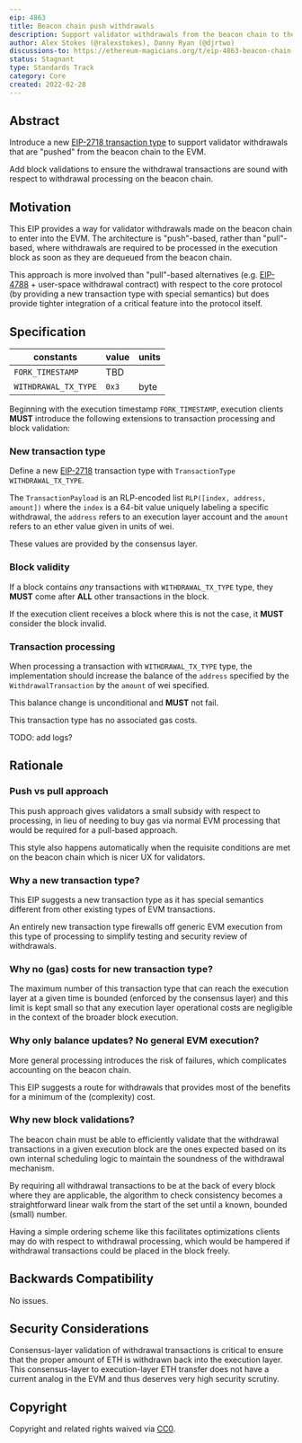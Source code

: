 ```yaml
---
eip: 4863
title: Beacon chain push withdrawals
description: Support validator withdrawals from the beacon chain to the EVM via a new "push-style" transaction type.
author: Alex Stokes (@ralexstokes), Danny Ryan (@djrtwo)
discussions-to: https://ethereum-magicians.org/t/eip-4863-beacon-chain-push-withdrawals/8465
status: Stagnant
type: Standards Track
category: Core
created: 2022-02-28
---
```


## Abstract

Introduce a new [EIP-2718 transaction type](./eip-2718.md) to support validator withdrawals that are "pushed" from the beacon chain to the EVM.

Add block validations to ensure the withdrawal transactions are sound with respect to withdrawal processing on the beacon chain.

## Motivation

This EIP provides a way for validator withdrawals made on the beacon chain to enter into the EVM.
The architecture is "push"-based, rather than "pull"-based, where withdrawals are required to be processed in the execution block as soon as they are dequeued from the beacon chain.

This approach is more involved than "pull"-based alternatives (e.g. [EIP-4788](./eip-4788.md) + user-space withdrawal contract) with respect to the core protocol (by providing a new transaction type with special semantics) but does provide tighter integration of a critical feature into the protocol itself.

## Specification

| constants                     | value                                          | units
|---                            |---                                             |---
| `FORK_TIMESTAMP`              | TBD                                            |
| `WITHDRAWAL_TX_TYPE`          | `0x3`                                          | byte

Beginning with the execution timestamp `FORK_TIMESTAMP`, execution clients **MUST** introduce the following extensions to transaction processing and block validation:

### New transaction type

Define a new [EIP-2718](./eip-2718.md) transaction type with `TransactionType` `WITHDRAWAL_TX_TYPE`.

The `TransactionPayload` is an RLP-encoded list `RLP([index, address, amount])` where the `index` is a 64-bit value uniquely labeling a specific withdrawal, the `address` refers to an execution layer account and the `amount` refers to an ether value given in units of wei.

These values are provided by the consensus layer.

### Block validity

If a block contains *any* transactions with `WITHDRAWAL_TX_TYPE` type, they **MUST** come after **ALL** other transactions in the block.

If the execution client receives a block where this is not the case, it **MUST** consider the block invalid.

### Transaction processing

When processing a transaction with `WITHDRAWAL_TX_TYPE` type, the implementation should increase the balance of the `address` specified by
the `WithdrawalTransaction` by the `amount` of wei specified.

This balance change is unconditional and **MUST** not fail.

This transaction type has no associated gas costs.

TODO: add logs?

## Rationale

### Push vs pull approach

This push approach gives validators a small subsidy with respect to processing, in lieu of needing to buy gas via normal EVM processing that would be required for a pull-based approach.

This style also happens automatically when the requisite conditions are met on the beacon chain which is nicer UX for validators.

### Why a new transaction type?

This EIP suggests a new transaction type as it has special semantics different from other existing types of EVM transactions.

An entirely new transaction type firewalls off generic EVM execution from this type of processing to simplify testing and security review of withdrawals.

### Why no (gas) costs for new transaction type?

The maximum number of this transaction type that can reach the execution layer at a given time is bounded (enforced by the consensus layer) and this limit is kept small so that
any execution layer operational costs are negligible in the context of the broader block execution.

### Why only balance updates? No general EVM execution?

More general processing introduces the risk of failures, which complicates accounting on the beacon chain.

This EIP suggests a route for withdrawals that provides most of the benefits for a minimum of the (complexity) cost.

### Why new block validations?

The beacon chain must be able to efficiently validate that the withdrawal transactions in a given execution block are
the ones expected based on its own internal scheduling logic to maintain the soundness of the withdrawal mechanism.

By requiring all withdrawal transactions to be at the back of every block where they are applicable, the algorithm to
check consistency becomes a straightforward linear walk from the start of the set until a known, bounded (small) number.

Having a simple ordering scheme like this facilitates optimizations clients may do with respect to withdrawal processing, which
would be hampered if withdrawal transactions could be placed in the block freely.

## Backwards Compatibility

No issues.

## Security Considerations

Consensus-layer validation of withdrawal transactions is critical to ensure that the proper amount of ETH is withdrawn back into the execution layer.
This consensus-layer to execution-layer ETH transfer does not have a current analog in the EVM and thus deserves very high security scrutiny.

## Copyright

Copyright and related rights waived via [CC0](../LICENSE.md).
